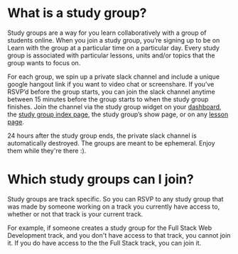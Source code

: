 # What is a study group? 

Study groups are a way for you learn collaboratively with a group of students online. When you join a study group, you’re signing up to be on Learn with the group at a particular time on a particular day. Every study group is associated with particular lessons, units and/or topics that the group wants to focus on. 

For each group, we spin up a private slack channel and include a unique google hangout link if you want to video chat or screenshare. If you’ve RSVP’d before the group starts, you can join the slack channel anytime between 15 minutes before the group starts to when the study group finishes. Join the channel via the study group widget on your [dashboard](https://learn.co), the [study group index page](https://learn.co/study-groups), the study group’s show page, or on any [lesson page](https://learn.co/lessons/current).

24 hours after the study group ends, the private slack channel is automatically destroyed. The groups are meant to be ephemeral. Enjoy them while they're there :). 

# Which study groups can I join? 
Study groups are track specific. So you can RSVP to any study group that was made by someone working on a track you currently have access to, whether or not that track is your current track.

For example, if someone creates a study group for the Full Stack Web Development track, and you don't have access to that track, you cannot join it. If you do have access to the the Full Stack track, you can join it. 


